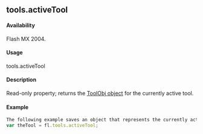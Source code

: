## tools.activeTool

#### Availability

Flash MX 2004.

#### Usage

tools.activeTool

#### Description

Read-only property; returns the [ToolObj object](#!AdobeDocs/developers-animatesdk-docs/master/ToolObj_object/toolObj_summary.md) for the currently active tool.

#### Example

```javascript
The following example saves an object that represents the currently active tool in the theTool variable:
var theTool = fl.tools.activeTool;

```